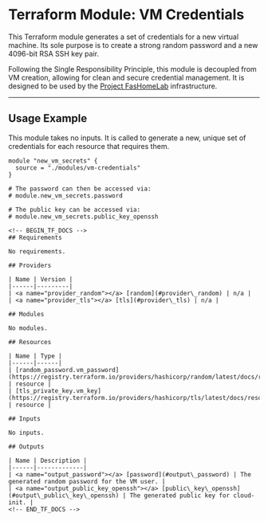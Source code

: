 # Terraform Module: VM Credentials

This Terraform module generates a set of credentials for a new virtual machine. Its sole purpose is to create a strong random password and a new 4096-bit RSA SSH key pair.

Following the Single Responsibility Principle, this module is decoupled from VM creation, allowing for clean and secure credential management. It is designed to be used by the [Project FasHomeLab](https://github.com/fashomelab/corneb) infrastructure.

---
## Usage Example

This module takes no inputs. It is called to generate a new, unique set of credentials for each resource that requires them.

```hcl
module "new_vm_secrets" {
  source = "./modules/vm-credentials"
}

# The password can then be accessed via:
# module.new_vm_secrets.password

# The public key can be accessed via:
# module.new_vm_secrets.public_key_openssh

<!-- BEGIN_TF_DOCS -->
## Requirements

No requirements.

## Providers

| Name | Version |
|------|---------|
| <a name="provider_random"></a> [random](#provider\_random) | n/a |
| <a name="provider_tls"></a> [tls](#provider\_tls) | n/a |

## Modules

No modules.

## Resources

| Name | Type |
|------|------|
| [random_password.vm_password](https://registry.terraform.io/providers/hashicorp/random/latest/docs/resources/password) | resource |
| [tls_private_key.vm_key](https://registry.terraform.io/providers/hashicorp/tls/latest/docs/resources/private_key) | resource |

## Inputs

No inputs.

## Outputs

| Name | Description |
|------|-------------|
| <a name="output_password"></a> [password](#output\_password) | The generated random password for the VM user. |
| <a name="output_public_key_openssh"></a> [public\_key\_openssh](#output\_public\_key\_openssh) | The generated public key for cloud-init. |
<!-- END_TF_DOCS -->